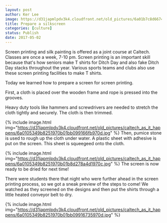 ```yaml
---
layout: post
author: Ker Lee
image: https://d31japmlpdv3k4.cloudfront.net/old_pictures/6a01b7c8d66748970b01b8d278a4ae970c-320wi.jpg
title: Prepare a silkscreen
categories: [culture]
status: Publish
date: 2017-05-02
---
```


Screen printing and silk painting is offered as a joint course at Caltech. Classes are once a week, 7-10 pm. Screen printing is an important skill because that's how seniors make T shirts for Ditch Day and also fake Ditch Day stacks throughout the year. Various sports teams and clubs also use these screen printing facilities to make T shirts.

Today we learned how to prepare a screen for screen printing.

First, a cloth is placed over the wooden frame and rope is pressed into the grooves.

Heavy duty tools like hammers and screwdrivers are needed to stretch the cloth tightly and securely. The cloth is then trimmed.


{% include image.html img="https://d31japmlpdv3k4.cloudfront.net/old_pictures/caltech_as_it_happens/6a0105349b8251970b01bb099166fb970d.jpg" %}
Then, pumice stone is used to rough up the cloth under water. A plastic sheet with adhesive is put on the screen. This sheet is squeegeed onto the cloth.


{% include image.html img="https://d31japmlpdv3k4.cloudfront.net/old_pictures/caltech_as_it_happens/6a0105349b8251970b01b8d278a4d1970c.jpg" %}
The screen is now ready to be dried for next time!

There were students there that night who were further ahead in the screen printing process, so we got a sneak preview of the steps to come! We watched as they screened on the designs and then put the shirts through a little heated conveyor belt to dry.


{% include image.html img="https://d31japmlpdv3k4.cloudfront.net/old_pictures/caltech_as_it_happens/6a0105349b8251970b01bb09916735970d.jpg" %}

